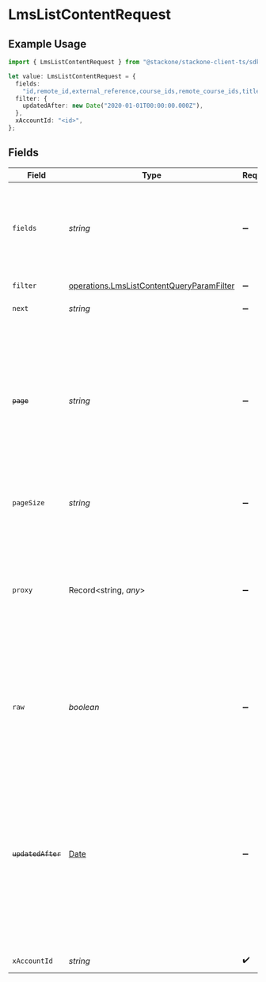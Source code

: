# LmsListContentRequest

## Example Usage

```typescript
import { LmsListContentRequest } from "@stackone/stackone-client-ts/sdk/models/operations";

let value: LmsListContentRequest = {
  fields:
    "id,remote_id,external_reference,course_ids,remote_course_ids,title,description,additional_data,languages,content_url,mobile_launch_content_url,content_type,cover_url,active,duration,order,categories,skills,updated_at,created_at,provider,localizations,tags,authors",
  filter: {
    updatedAfter: new Date("2020-01-01T00:00:00.000Z"),
  },
  xAccountId: "<id>",
};
```

## Fields

| Field                                                                                                                                                                                                                                                                   | Type                                                                                                                                                                                                                                                                    | Required                                                                                                                                                                                                                                                                | Description                                                                                                                                                                                                                                                             | Example                                                                                                                                                                                                                                                                 |
| ----------------------------------------------------------------------------------------------------------------------------------------------------------------------------------------------------------------------------------------------------------------------- | ----------------------------------------------------------------------------------------------------------------------------------------------------------------------------------------------------------------------------------------------------------------------- | ----------------------------------------------------------------------------------------------------------------------------------------------------------------------------------------------------------------------------------------------------------------------- | ----------------------------------------------------------------------------------------------------------------------------------------------------------------------------------------------------------------------------------------------------------------------- | ----------------------------------------------------------------------------------------------------------------------------------------------------------------------------------------------------------------------------------------------------------------------- |
| `fields`                                                                                                                                                                                                                                                                | *string*                                                                                                                                                                                                                                                                | :heavy_minus_sign:                                                                                                                                                                                                                                                      | The comma separated list of fields that will be returned in the response (if empty, all fields are returned)                                                                                                                                                            | id,remote_id,external_reference,course_ids,remote_course_ids,title,description,additional_data,languages,content_url,mobile_launch_content_url,content_type,cover_url,active,duration,order,categories,skills,updated_at,created_at,provider,localizations,tags,authors |
| `filter`                                                                                                                                                                                                                                                                | [operations.LmsListContentQueryParamFilter](../../../sdk/models/operations/lmslistcontentqueryparamfilter.md)                                                                                                                                                           | :heavy_minus_sign:                                                                                                                                                                                                                                                      | LMS Courses Filter                                                                                                                                                                                                                                                      |                                                                                                                                                                                                                                                                         |
| `next`                                                                                                                                                                                                                                                                  | *string*                                                                                                                                                                                                                                                                | :heavy_minus_sign:                                                                                                                                                                                                                                                      | The unified cursor                                                                                                                                                                                                                                                      |                                                                                                                                                                                                                                                                         |
| ~~`page`~~                                                                                                                                                                                                                                                              | *string*                                                                                                                                                                                                                                                                | :heavy_minus_sign:                                                                                                                                                                                                                                                      | : warning: ** DEPRECATED **: This will be removed in a future release, please migrate away from it as soon as possible.<br/><br/>The page number of the results to fetch                                                                                                |                                                                                                                                                                                                                                                                         |
| `pageSize`                                                                                                                                                                                                                                                              | *string*                                                                                                                                                                                                                                                                | :heavy_minus_sign:                                                                                                                                                                                                                                                      | The number of results per page (default value is 25)                                                                                                                                                                                                                    |                                                                                                                                                                                                                                                                         |
| `proxy`                                                                                                                                                                                                                                                                 | Record<string, *any*>                                                                                                                                                                                                                                                   | :heavy_minus_sign:                                                                                                                                                                                                                                                      | Query parameters that can be used to pass through parameters to the underlying provider request by surrounding them with 'proxy' key                                                                                                                                    |                                                                                                                                                                                                                                                                         |
| `raw`                                                                                                                                                                                                                                                                   | *boolean*                                                                                                                                                                                                                                                               | :heavy_minus_sign:                                                                                                                                                                                                                                                      | Indicates that the raw request result should be returned in addition to the mapped result (default value is false)                                                                                                                                                      |                                                                                                                                                                                                                                                                         |
| ~~`updatedAfter`~~                                                                                                                                                                                                                                                      | [Date](https://developer.mozilla.org/en-US/docs/Web/JavaScript/Reference/Global_Objects/Date)                                                                                                                                                                           | :heavy_minus_sign:                                                                                                                                                                                                                                                      | : warning: ** DEPRECATED **: This will be removed in a future release, please migrate away from it as soon as possible.<br/><br/>Use a string with a date to only select results updated after that given date                                                          | 2020-01-01T00:00:00.000Z                                                                                                                                                                                                                                                |
| `xAccountId`                                                                                                                                                                                                                                                            | *string*                                                                                                                                                                                                                                                                | :heavy_check_mark:                                                                                                                                                                                                                                                      | The account identifier                                                                                                                                                                                                                                                  |                                                                                                                                                                                                                                                                         |